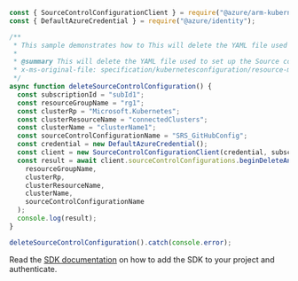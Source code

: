 ```javascript
const { SourceControlConfigurationClient } = require("@azure/arm-kubernetesconfiguration");
const { DefaultAzureCredential } = require("@azure/identity");

/**
 * This sample demonstrates how to This will delete the YAML file used to set up the Source control configuration, thus stopping future sync from the source repo.
 *
 * @summary This will delete the YAML file used to set up the Source control configuration, thus stopping future sync from the source repo.
 * x-ms-original-file: specification/kubernetesconfiguration/resource-manager/Microsoft.KubernetesConfiguration/stable/2022-03-01/examples/DeleteSourceControlConfiguration.json
 */
async function deleteSourceControlConfiguration() {
  const subscriptionId = "subId1";
  const resourceGroupName = "rg1";
  const clusterRp = "Microsoft.Kubernetes";
  const clusterResourceName = "connectedClusters";
  const clusterName = "clusterName1";
  const sourceControlConfigurationName = "SRS_GitHubConfig";
  const credential = new DefaultAzureCredential();
  const client = new SourceControlConfigurationClient(credential, subscriptionId);
  const result = await client.sourceControlConfigurations.beginDeleteAndWait(
    resourceGroupName,
    clusterRp,
    clusterResourceName,
    clusterName,
    sourceControlConfigurationName
  );
  console.log(result);
}

deleteSourceControlConfiguration().catch(console.error);
```

Read the [SDK documentation](https://github.com/Azure/azure-sdk-for-js/blob/%40azure%2Farm-kubernetesconfiguration_5.0.0/sdk/kubernetesconfiguration/arm-kubernetesconfiguration/README.md) on how to add the SDK to your project and authenticate.
